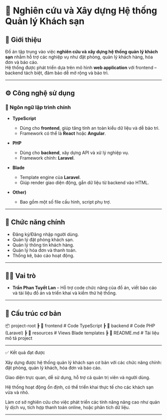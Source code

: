 # 🏨 Nghiên cứu và Xây dựng Hệ thống Quản lý Khách sạn

## 📌 Giới thiệu
Đồ án tập trung vào việc **nghiên cứu và xây dựng hệ thống quản lý khách sạn** nhằm hỗ trợ các nghiệp vụ như đặt phòng, quản lý khách hàng, hóa đơn và báo cáo.  
Hệ thống được phát triển dựa trên mô hình **web application** với frontend – backend tách biệt, đảm bảo dễ mở rộng và bảo trì.

---

## ⚙️ Công nghệ sử dụng

### 🔹 Ngôn ngữ lập trình chính
- **TypeScript**  
  - Dùng cho **frontend**, giúp tăng tính an toàn kiểu dữ liệu và dễ bảo trì.  
  - Framework có thể là **React** hoặc **Angular**.  

- **PHP**  
  - Dùng cho **backend**, xây dựng API và xử lý nghiệp vụ.  
  - Framework chính: **Laravel**.  

- **Blade**  
  - Template engine của **Laravel**.  
  - Giúp render giao diện động, gắn dữ liệu từ backend vào HTML.  

- **Other)**  
  - Bao gồm một số file cấu hình, script phụ trợ.

---

## 🚀 Chức năng chính
- Đăng ký/Đăng nhập người dùng.  
- Quản lý đặt phòng khách sạn.  
- Quản lý thông tin khách hàng.  
- Quản lý hóa đơn và thanh toán.  
- Thống kê, báo cáo hoạt động.  

---

## 👩‍💻 Vai trò
- **Trần Phan Tuyết Lan** – Hỗ trợ code chức năng của đồ án, viết báo cáo và tài liệu đồ án và triển khai và kiểm thử hệ thống.  
---

## 📂 Cấu trúc cơ bản
📦 project-root
┣ 📂 frontend # Code TypeScript
┣ 📂 backend # Code PHP (Laravel)
┣ 📂 resources # Views Blade templates
┣ 📜 README.md # Tài liệu mô tả project

---

✅ Kết quả đạt được

Xây dựng được hệ thống quản lý khách sạn cơ bản với các chức năng chính: đặt phòng, quản lý khách, hóa đơn và báo cáo.

Giao diện trực quan, dễ sử dụng, hỗ trợ cả quản trị viên và người dùng.

Hệ thống hoạt động ổn định, có thể triển khai thực tế cho các khách sạn vừa và nhỏ.

Làm cơ sở nghiên cứu cho việc phát triển các tính năng nâng cao như quản lý dịch vụ, tích hợp thanh toán online, hoặc phân tích dữ liệu.

---
